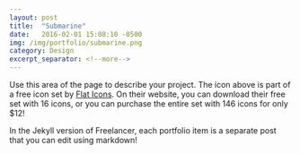 ```yaml
---
layout: post
title:  "Submarine"
date:   2016-02-01 15:08:10 -0500
img: /img/portfolio/submarine.png
category: Design
excerpt_separator: <!--more-->
---
```

Use this area of the page to describe your project. <!--more-->The icon above is part of a free icon set by [Flat Icons][flat-icons-link]. On their website, you can download their free set with 16 icons, or you can purchase the entire set with 146 icons for only $12!

In the Jekyll version of Freelancer, each portfolio item is a separate post that you can edit using markdown!

[flat-icons-link]: https://sellfy.com/p/8Q9P/jV3VZ/
